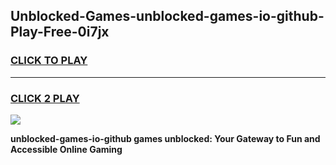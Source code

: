 
## Unblocked-Games-unblocked-games-io-github-Play-Free-0i7jx
<h3>
<a href="https://premium76.site?title=unblocked-games-io-github&ref=17A">CLICK TO PLAY</a></h3>
<hr>

<h3>
<a href="https://premium76.site?title=unblocked-games-io-github&ref=17A">CLICK 2 PLAY</a>
  
</h3>

<a href="https://premium76.site?title=unblocked-games-io-github&ref=17A"><img src="https://clearcache.store/games.png"></a>


**unblocked-games-io-github games unblocked: Your Gateway to Fun and Accessible Online Gaming**

